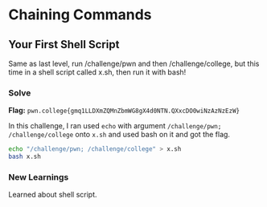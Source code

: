 # Chaining Commands

## Your First Shell Script
Same as last level, run /challenge/pwn and then /challenge/college, but this time in a shell script called x.sh, then run it with bash!

### Solve
**Flag:** `pwn.college{gmq1LLDXmZQMnZbmWG8gX4d0NTN.QXxcDO0wiNzAzNzEzW}`

In this challenge, I ran used ```echo``` with argument ```/challenge/pwn; /challenge/college``` onto ```x.sh``` and used bash on it and got the flag.

```bash
echo "/challenge/pwn; /challenge/college" > x.sh
bash x.sh
```

### New Learnings
Learned about shell script.
